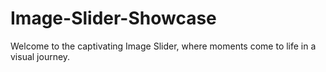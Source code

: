 # Image-Slider-Showcase
Welcome to the captivating Image Slider, where moments come to life in a visual journey.

